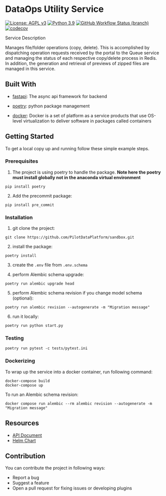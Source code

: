 # DataOps Utility Service
[![License: AGPL v3](https://img.shields.io/badge/License-AGPL_v3-blue.svg?style=for-the-badge)](https://www.gnu.org/licenses/agpl-3.0)
[![Python 3.9](https://img.shields.io/badge/python-3.9-green?style=for-the-badge)](https://www.python.org/)
[![GitHub Workflow Status (branch)](https://img.shields.io/github/workflow/status/PilotDataPlatform/dataops/CI/develop?style=for-the-badge)](https://github.com/PilotDataPlatform/dataops/actions/workflows/cicd.yml)
[![codecov](https://img.shields.io/codecov/c/github/PilotDataPlatform/dataops?style=for-the-badge)](https://codecov.io/gh/PilotDataPlatform/dataops)

Service Description

Manages file/folder operations (copy, delete). This is accomplished by dispatching operation requests received by
the portal to the Queue service and managing the status of each respective copy/delete process in Redis. In addition,
the generation and retrieval of previews of zipped files are managed in this service.

## Built With
 - [fastapi](https://fastapi.tiangolo.com): The async api framework for backend

 - [poetry](https://python-poetry.org/): python package management

 - [docker](https://docker.com): Docker is a set of platform as a service products that use OS-level virtualization to deliver software in packages called containers

## Getting Started

To get a local copy up and running follow these simple example steps.

### Prerequisites

 1. The project is using poetry to handle the package. **Note here the poetry must install globally not in the anaconda virtual environment**

 ```
 pip install poetry
 ```

 2. Add the precommit package:

 ```
 pip install pre_commit
 ```

### Installation

 1. git clone the project:
 ```
 git clone https://github.com/PilotDataPlatform/sandbox.git
 ```

 2. install the package:
 ```
 poetry install
 ```

 3. create the `.env` file from `.env.schema`




 4. perform Alembic schema upgrade:
 ```
 poetry run alembic upgrade head
 ```
 5. perform Alembic schema revision if you change model schema (optional):
 ```
 poetry run alembic revision --autogenerate -m "Migration message"
 ```
 6. run it locally:
 ```
 poetry run python start.py
 ```

### Testing

```
poetry run pytest -c tests/pytest.ini
```

### Dockerizing

To wrap up the service into a docker container, run following command:

```
docker-compose build
docker-compose up
```
To run an Alembic schema revision:
```
docker compose run alembic --rm alembic revision --autogenerate -m "Migration message"
```

## Resources

* [API Document](https://pilotdataplatform.github.io/api-docs/)
* [Helm Chart](https://github.com/PilotDataPlatform/helm-charts/)

## Contribution

You can contribute the project in following ways:

* Report a bug
* Suggest a feature
* Open a pull request for fixing issues or developing plugins
